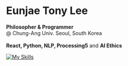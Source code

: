 <h1>Eunjae Tony Lee</h1>

<p>
  <b>Philosopher & Programmer</b>
  <br>@ Chung-Ang Univ. Seoul, South Korea
  <br><br><b>React, Python, NLP, Processing5</b> and <b>AI Ethics</b>
<p>



[![My Skills](https://skillicons.dev/icons?i=js,html,css,ts,react,anaconda,arduino,aws,c,cpp,cs,electron,express,git,mysql,nodejs,notion,npm,p5js,php,postman,processing,py,pytorch,raspberrypi,sklearn,sketchup,unity,vim,wordpress)](https://skillicons.dev)
<!---
ej-rarus/ej-rarus is a ✨ special ✨ repository because its `README.md` (this file) appears on your GitHub profile.
You can click the Preview link to take a look at your changes.
--->
